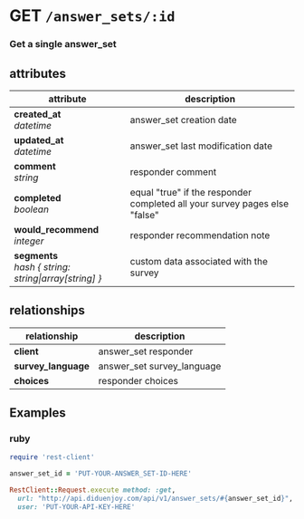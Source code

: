 # GET `/answer_sets/:id`

### Get a single answer_set

## attributes

attribute          | description
------------- | -------------
__created_at__<br>_datetime_  | answer_set creation date
__updated_at__<br>_datetime_  | answer_set last modification date
__comment__<br>_string_ | responder comment
__completed__<br>_boolean_ | equal "true" if the responder completed all your survey pages else "false"
__would_recommend__<br>_integer_ | responder recommendation note
__segments__<br>_hash { string: string\|array[string] }_ | custom data associated with the survey

## relationships

relationship          | description
------------------------------ | -------------
__client__  | answer_set responder
__survey_language__  | answer_set survey_language
__choices__  | responder choices

## Examples

### ruby

```ruby
require 'rest-client'

answer_set_id = 'PUT-YOUR-ANSWER_SET-ID-HERE'

RestClient::Request.execute method: :get,
  url: "http://api.diduenjoy.com/api/v1/answer_sets/#{answer_set_id}",
  user: 'PUT-YOUR-API-KEY-HERE'
```